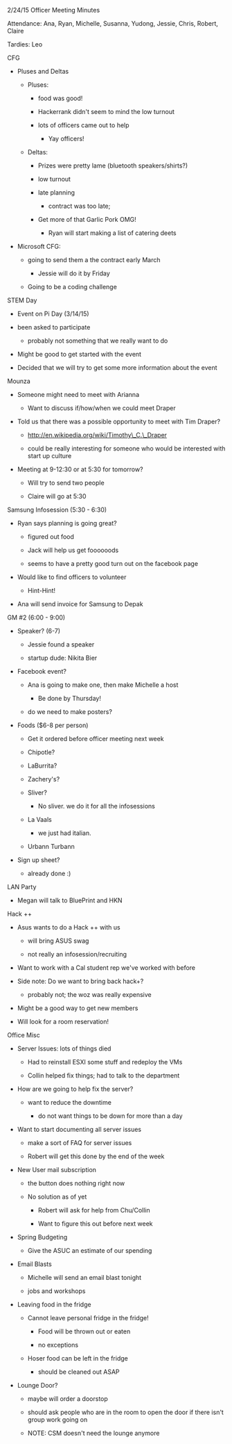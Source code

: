 2/24/15 Officer Meeting Minutes

Attendance: Ana, Ryan, Michelle, Susanna, Yudong, Jessie, Chris, Robert,
Claire

Tardies: Leo

CFG

-   Pluses and Deltas

    -   Pluses:

        -   food was good!

        -   Hackerrank didn't seem to mind the low turnout

        -   lots of officers came out to help

            -   Yay officers!

    -   Deltas:

        -   Prizes were pretty lame (bluetooth speakers/shirts?)

        -   low turnout

        -   late planning

            -   contract was too late;

        -   Get more of that Garlic Pork OMG!

            -   Ryan will start making a list of catering deets

-   Microsoft CFG:

    -   going to send them a the contract early March

        -   Jessie will do it by Friday

    -   Going to be a coding challenge

STEM Day

-   Event on Pi Day (3/14/15)

-   been asked to participate

    -   probably not something that we really want to do

-   Might be good to get started with the event

-   Decided that we will try to get some more information about the
    event

Mounza

-   Someone might need to meet with Arianna

    -   Want to discuss if/how/when we could meet Draper

-   Told us that there was a possible opportunity to meet with Tim
    Draper?

    -   http://en.wikipedia.org/wiki/Timothy\_C.\_Draper

    -   could be really interesting for someone who would be interested
        with start up culture

-   Meeting at 9-12:30 or at 5:30 for tomorrow?

    -   Will try to send two people

    -   Claire will go at 5:30

Samsung Infosession (5:30 - 6:30)

-   Ryan says planning is going great?

    -   figured out food

    -   Jack will help us get foooooods

    -   seems to have a pretty good turn out on the facebook page

-   Would like to find officers to volunteer

    -   Hint-Hint!

-   Ana will send invoice for Samsung to Depak

GM \#2 (6:00 - 9:00)

-   Speaker? (6-7)

    -   Jessie found a speaker

    -   startup dude: Nikita Bier

-   Facebook event?

    -   Ana is going to make one, then make Michelle a host

        -   Be done by Thursday!

    -   do we need to make posters?

-   Foods (\$6-8 per person)

    -   Get it ordered before officer meeting next week

    -   Chipotle?

    -   LaBurrita?

    -   Zachery's?

    -   Sliver?

        -   No sliver. we do it for all the infosessions

    -   La Vaals

        -   we just had italian.

    -   Urbann Turbann

-   Sign up sheet?

    -   already done :)

LAN Party

-   Megan will talk to BluePrint and HKN

Hack ++

-   Asus wants to do a Hack ++ with us

    -   will bring ASUS swag

    -   not really an infosession/recruiting

-   Want to work with a Cal student rep we've worked with before

-   Side note: Do we want to bring back hack+?

    -   probably not; the woz was really expensive

-   Might be a good way to get new members

-   Will look for a room reservation!

Office Misc

-   Server Issues: lots of things died

    -   Had to reinstall ESXI some stuff and redeploy the VMs

    -   Collin helped fix things; had to talk to the department

-   How are we going to help fix the server?

    -   want to reduce the downtime

        -   do not want things to be down for more than a day

-   Want to start documenting all server issues

    -   make a sort of FAQ for server issues

    -   Robert will get this done by the end of the week

-   New User mail subscription

    -   the button does nothing right now

    -   No solution as of yet

        -   Robert will ask for help from Chu/Collin

        -   Want to figure this out before next week

-   Spring Budgeting

    -   Give the ASUC an estimate of our spending

-   Email Blasts

    -   Michelle will send an email blast tonight

    -   jobs and workshops

-   Leaving food in the fridge

    -   Cannot leave personal fridge in the fridge!

        -   Food will be thrown out or eaten

        -   no exceptions

    -   Hoser food can be left in the fridge

        -   should be cleaned out ASAP

-   Lounge Door?

    -   maybe will order a doorstop

    -   should ask people who are in the room to open the door if there
        isn't group work going on

    -   NOTE: CSM doesn't need the lounge anymore
